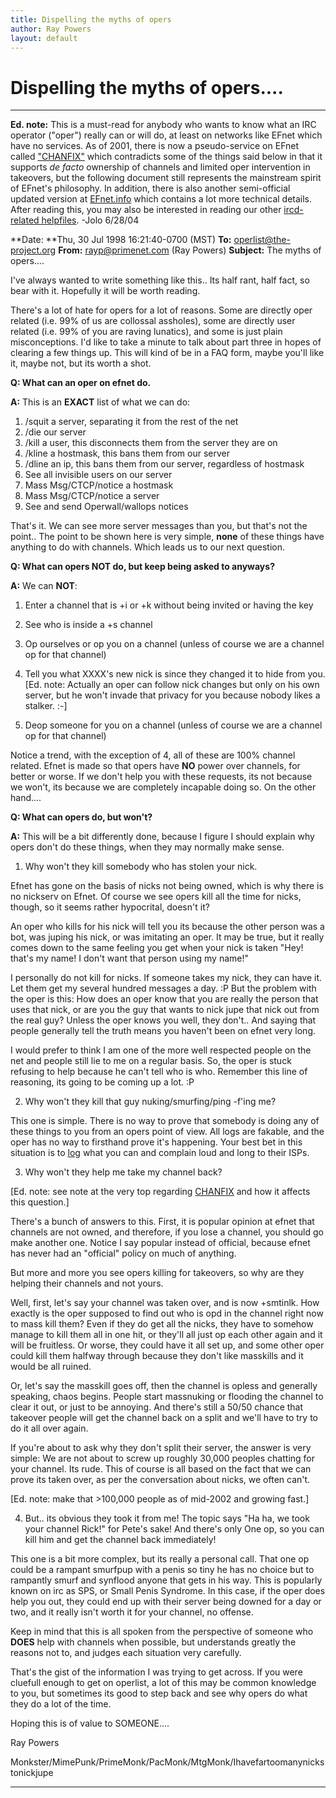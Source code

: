```yaml
---
title: Dispelling the myths of opers
author: Ray Powers
layout: default
---
```


# **Dispelling the myths of opers....**

* * *

**Ed. note:** This is a must-read for anybody who wants to know what an IRC operator ("oper") really can or will do, at least on networks like EFnet which have no services. As of 2001, there is now a pseudo-service on EFnet called ["CHANFIX"](chanfix.html) which contradicts some of the things said below in that it supports _de facto_ ownership of channels and limited oper intervention in takeovers, but the following document still represents the mainstream spirit of EFnet's philosophy. In addition, there is also another semi-official updated version at [EFnet.info](http://www.efnet.info/?module=docs&doc=6&type=html) which contains a lot more technical details. After reading this, you may also be interested in reading our other [ircd-related helpfiles](index.html). -Jolo 6/28/04

**Date: **Thu, 30 Jul 1998 16:21:40-0700 (MST)
**To:** operlist@the-project.org
**From:** rayp@primenet.com (Ray Powers)
**Subject:** The myths of opers....

I've always wanted to write something like this.. Its half rant, half fact, so
bear with it. Hopefully it will be worth reading.

There's a lot of hate for opers for a lot of reasons. Some are directly oper
related (i.e. 99% of us are collossal assholes), some are directly user
related (i.e. 99% of you are raving lunatics), and some is just plain
misconceptions. I'd like to take a minute to talk about part three in hopes of
clearing a few things up. This will kind of be in a FAQ form, maybe you'll
like it, maybe not, but its worth a shot.

**Q: What can an oper on efnet do.**

**A:** This is an **EXACT** list of what we can do:

  1. /squit a server, separating it from the rest of the net
  2. /die our server
  3. /kill a user, this disconnects them from the server they are on
  4. /kline a hostmask, this bans them from our server
  5. /dline an ip, this bans them from our server, regardless of hostmask
  6. See all invisible users on our server
  7. Mass Msg/CTCP/notice a hostmask
  8. Mass Msg/CTCP/notice a server
  9. See and send Operwall/wallops notices

That's it. We can see more server messages than you, but that's not the
point.. The point to be shown here is very simple, **none** of these things
have anything to do with channels. Which leads us to our next question.

**Q: What can opers **NOT** do, but keep being asked to anyways?**

**A:** We can **NOT**:

  1. Enter a channel that is +i or +k without being invited or having the key
  2. See who is inside a +s channel
  3. Op ourselves or op you on a channel (unless of course we are a channel op for that channel)
  4. Tell you what XXXX's new nick is since they changed it to hide from you.
[Ed. note: Actually an oper can follow nick changes but only on his own
server, but he won't invade that privacy for you because nobody likes a
stalker. :-]

  5. Deop someone for you on a channel (unless of course we are a channel op for that channel)

Notice a trend, with the exception of 4, all of these are 100% channel
related. Efnet is made so that opers have **NO** power over channels, for
better or worse. If we don't help you with these requests, its not because we
won't, its because we are completely incapable doing so. On the other hand....

**Q: What can opers do, but won't?**

**A:** This will be a bit differently done, because I figure I should explain why opers don't do these things, when they may normally make sense.

  1. Why won't they kill somebody who has stolen your nick.

Efnet has gone on the basis of nicks not being owned, which is why there is no
nickserv on Efnet. Of course we see opers kill all the time for nicks, though,
so it seems rather hypocrital, doesn't it?

An oper who kills for his nick will tell you its because the other person was
a bot, was juping his nick, or was imitating an oper. It may be true, but it
really comes down to the same feeling you get when your nick is taken "Hey!
that's my name! I don't want that person using my name!"

I personally do not kill for nicks. If someone takes my nick, they can have
it. Let them get my several hundred messages a day. :P But the problem with
the oper is this: How does an oper know that you are really the person that
uses that nick, or are you the guy that wants to nick jupe that nick out from
the real guy? Unless the oper knows you well, they don't.. And saying that
people generally tell the truth means you haven't been on efnet very long.

I would prefer to think I am one of the more well respected people on the net
and people still lie to me on a regular basis. So, the oper is stuck refusing
to help because he can't tell who is who. Remember this line of reasoning, its
going to be coming up a lot. :P

  2. Why won't they kill that guy nuking/smurfing/ping -f'ing me?

This one is simple. There is no way to prove that somebody is doing any of
these things to you from an opers point of view. All logs are fakable, and the
oper has no way to firsthand prove it's happening. Your best bet in this
situation is to [log](/irchelp/misc/irclog.html) what you can and complain
loud and long to their ISPs.

  3. Why won't they help me take my channel back?

[Ed. note: see note at the very top regarding [CHANFIX](chanfix.html) and how
it affects this question.]

There's a bunch of answers to this. First, it is popular opinion at efnet that
channels are not owned, and therefore, if you lose a channel, you should go
make another one. Notice I say popular instead of official, because efnet has
never had an "official" policy on much of anything.

But more and more you see opers killing for takeovers, so why are they helping
their channels and not yours.

Well, first, let's say your channel was taken over, and is now +smtinlk. How
exactly is the oper supposed to find out who is opd in the channel right now
to mass kill them? Even if they do get all the nicks, they have to somehow
manage to kill them all in one hit, or they'll all just op each other again
and it will be fruitless. Or worse, they could have it all set up, and some
other oper could kill them halfway through because they don't like masskills
and it would be all ruined.

Or, let's say the masskill goes off, then the channel is opless and generally
speaking, chaos begins. People start massnuking or flooding the channel to
clear it out, or just to be annoying. And there's still a 50/50 chance that
takeover people will get the channel back on a split and we'll have to try to
do it all over again.

If you're about to ask why they don't split their server, the answer is very
simple: We are not about to screw up roughly 30,000 peoples chatting for your
channel. Its rude. This of course is all based on the fact that we can prove
its taken over, as per the conversation about nicks, we often can't.

[Ed. note: make that >100,000 people as of mid-2002 and growing fast.]

  4. But.. its obvious they took it from me! The topic says "Ha ha, we took your channel Rick!" for Pete's sake! And there's only One op, so you can kill him and get the channel back immediately!

This one is a bit more complex, but its really a personal call. That one op
could be a rampant smurfpup with a penis so tiny he has no choice but to
rampantly smurf and synflood anyone that gets in his way. This is popularly
known on irc as SPS, or Small Penis Syndrome. In this case, if the oper does
help you out, they could end up with their server being downed for a day or
two, and it really isn't worth it for your channel, no offense.

Keep in mind that this is all spoken from the perspective of someone who
**DOES** help with channels when possible, but understands greatly the reasons
not to, and judges each situation very carefully.

That's the gist of the information I was trying to get across. If you were
cluefull enough to get on operlist, a lot of this may be common knowledge to
you, but sometimes its good to step back and see why opers do what they do a
lot of the time.

Hoping this is of value to SOMEONE....

Ray Powers

Monkster/MimePunk/PrimeMonk/PacMonk/MtgMonk/Ihavefartoomanynickstonickjupe

* * *
